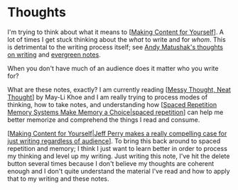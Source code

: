 # Thoughts

I'm trying to think about what it means to [[Making Content for Yourself]]. A lot of times I get stuck thinking about the *what* to write and for *whom*. This is detrimental to the writing process itself; see [Andy Matushak's thoughts on writing](https://notes.andymatuschak.org/About_these_notes?stackedNotes=z4SDCZQeRo4xFEQ8H4qrSqd68ucpgE6LU155C&stackedNotes=z8AfCaQJdp852orumhXPxHb3r278FHA9xZN8J&stackedNotes=z3PBVkZ2SvsAgFXkjHsycBeyS6Cw1QXf7kcD8) and [evergreen notes](https://notes.andymatuschak.org/About_these_notes?stackedNotes=z4SDCZQeRo4xFEQ8H4qrSqd68ucpgE6LU155C).

When you don't have much of an audience does it matter who you write for?

What are these notes, exactly? I am currently reading [[Messy Thought, Neat Thought]] by May-Li Khoe and I am really trying to process modes of thinking, how to take notes, and understanding how [[Spaced Repetition Memory Systems Make Memory a Choice|spaced repetition]] can help me better memorize and comprehend the things I read and consume. 

 [[Making Content for Yourself|Jeff Perry makes a really compelling case for just writing regardless of audience]]. To bring this back around to spaced repetition and memory; I think I just want to learn better in order to process my thinking and level up my writing. Just writing this note, I've hit the delete button several times because I don't believe my thoughts are coherent enough and I don't quite understand the material I've read and how to apply that to my writing and these notes.

[//begin]: # "Autogenerated link references for markdown compatibility"
[Making Content for Yourself]: <Making Content for Yourself> "Jeff Perry makes a really compelling case for just writing regardless of audience]"
[Messy Thought, Neat Thought]: <Messy Thought, Neat Thought> "Messy Thought, Neat Thought"
[Spaced Repetition Memory Systems Make Memory a Choice|spaced repetition]: <Spaced Repetition Memory Systems Make Memory a Choice> "spaced repetition can help me better memorize and comprehend the things I read and consume"
[Making Content for Yourself|Jeff Perry makes a really compelling case for just writing regardless of audience]: <Making Content for Yourself> "Jeff Perry makes a really compelling case for just writing regardless of audience]"
[//end]: # "Autogenerated link references"
[//begin]: # "Autogenerated link references for markdown compatibility"
[Making Content for Yourself]: <Making Content for Yourself> "Jeff Perry makes a really compelling case for just writing regardless of audience"
[Messy Thought, Neat Thought]: <Messy Thought, Neat Thought> "Messy Thought, Neat Thought"
[Spaced Repetition Memory Systems Make Memory a Choice|spaced repetition]: <Spaced Repetition Memory Systems Make Memory a Choice> "spaced repetition"
[Making Content for Yourself|Jeff Perry makes a really compelling case for just writing regardless of audience]: <Making Content for Yourself> "Jeff Perry makes a really compelling case for just writing regardless of audience"
[//end]: # "Autogenerated link references"